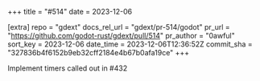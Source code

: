 +++
title = "#514"
date = 2023-12-06

[extra]
repo = "gdext"
docs_rel_url = "gdext/pr-514/godot"
pr_url = "https://github.com/godot-rust/gdext/pull/514"
pr_author = "0awful"
sort_key = 2023-12-06
date_time = 2023-12-06T12:36:52Z
commit_sha = "327836b4f6152b9eb32cff2184e4b67b0afa19ce"
+++

Implement timers called out in #432
